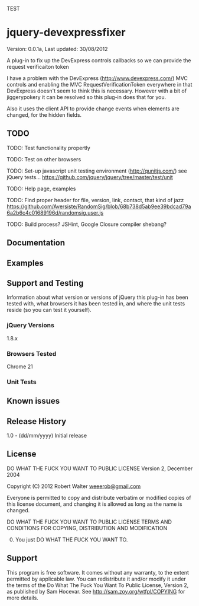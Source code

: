 TEST

# jquery-devexpressfixer #

Version: 0.0.1a, Last updated: 30/08/2012

A plug-in to fix up the DevExpress controls callbacks so we can provide the request verificaiton token

I have a problem with the DevExpress (http://www.devexpress.com/) MVC controls and enabling the MVC RequestVerificationToken everywhere in that DevExpress doesn't seem to think this is necessary. However with a bit of jiggerypokery it can be resolved so this plug-in does that for you. 

Also it uses the client API to provide change events when elements are changed, for the hidden fields. 

## TODO ##

TODO: Test functionality propertly

TODO: Test on other browsers

TODO: Set-up javascript unit testing environment (http://qunitjs.com/) see jQuery tests... https://github.com/jquery/jquery/tree/master/test/unit

TODO: Help page, examples

TODO: Find proper header for file, version, link, contact, that kind of jazz
https://github.com/Aversiste/RandomSig/blob/68b738d5ab9ee39bdcad79a6a2b6c4c01689196d/randomsig.user.js

TODO: Build process? JSHint, Google Closure compiler shebang?

## Documentation ##


## Examples ##


## Support and Testing ##
Information about what version or versions of jQuery this plug-in has been
tested with, what browsers it has been tested in, and where the unit tests
reside (so you can test it yourself).

### jQuery Versions ###
1.8.x

### Browsers Tested ###
Chrome 21

### Unit Tests ###

## Known issues ##

## Release History ##

1.0   - (dd/mm/yyyy) Initial release


## License ##
DO WHAT THE FUCK YOU WANT TO PUBLIC LICENSE
Version 2, December 2004

Copyright (C) 2012 Robert Walter <weeerob@gmail.com>

Everyone is permitted to copy and distribute verbatim or modified
copies of this license document, and changing it is allowed as long
as the name is changed.

DO WHAT THE FUCK YOU WANT TO PUBLIC LICENSE
TERMS AND CONDITIONS FOR COPYING, DISTRIBUTION AND MODIFICATION

0. You just DO WHAT THE FUCK YOU WANT TO.

## Support ##
This program is free software. It comes without any warranty, to
the extent permitted by applicable law. You can redistribute it
and/or modify it under the terms of the Do What The Fuck You Want
To Public License, Version 2, as published by Sam Hocevar. See
http://sam.zoy.org/wtfpl/COPYING for more details.